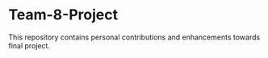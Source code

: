# Team-8-Project
This repository contains personal contributions and enhancements towards final project. 
